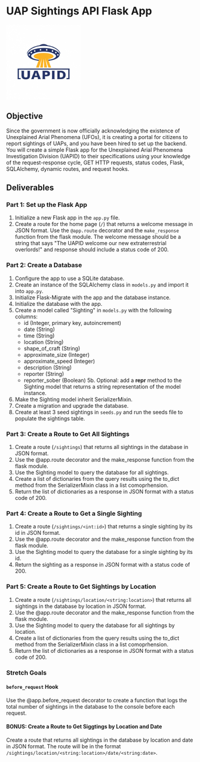 # UAP Sightings API Flask App

<img src="./assets/uapid.png" width="200" height="200" alt="UAPID logo"/>

## Objective

Since the government is now officially acknowledging the existence of Unexplained Arial Phenomena (UFOs), it is creating a portal for citizens to report sightings of UAPs, and you have been hired to set up the backend.  You will create a simple Flask app for the Unexplained Arial Phenomena Investigation Division (UAPID) to their specifications using your knowledge of the request-response cycle, GET HTTP requests, status codes, Flask, SQLAlchemy, dynamic routes, and request hooks.

## Deliverables

### Part 1: Set up the Flask App
1. Initialize a new Flask app in the `app.py` file.
2. Create a route for the home page (`/`) that returns a welcome message in JSON format.  Use the `@app.route` decorator and the `make_response` function from the flask module. The welcome message should be a string that says "The UAPID welcome our new extraterrestrial overlords!" and response should include a status code of 200.

### Part 2: Create a Database
1. Configure the app to use a SQLite database.
2. Create an instance of the SQLAlchemy class in `models.py` and import it into `app.py`.
3. Initialize Flask-Migrate with the app and the database instance.
4. Initialize the database with the app.
5. Create a model called "Sighting" in `models.py` with the following columns:
    - id (Integer, primary key, autoincrement)
    - date (String)
    - time (String)
    - location (String)
    - shape_of_craft (String)
    - approximate_size (Integer)
    - approximate_speed (Integer)
    - description (String)
    - reporter (String)
    - reporter_sober (Boolean)
    5b. Optional: add a __repr__ method to the Sighting model that returns a string representation of the model instance.
6. Make the Sighting model inherit SerializerMixin.
7. Create a migration and upgrade the database.
8. Create at least 3 seed sightings in `seeds.py` and run the seeds file to populate the sightings table.

### Part 3: Create a Route to Get All Sightings
1. Create a route (`/sightings`) that returns all sightings in the database in JSON format.
2. Use the @app.route decorator and the make_response function from the flask module.
3. Use the Sighting model to query the database for all sightings.
4. Create a list of dictionaries from the query results using the to_dict method from the SerializerMixin class in a list comoprhension.
5. Return the list of dictionaries as a response in JSON format with a status code of 200.

### Part 4: Create a Route to Get a Single Sighting
1. Create a route (`/sightings/<int:id>`) that returns a single sighting by its id in JSON format.
2. Use the @app.route decorator and the make_response function from the flask module.
3. Use the Sighting model to query the database for a single sighting by its id.
4. Return the sighting as a response in JSON format with a status code of 200.

### Part 5: Create a Route to Get Sightings by Location
1. Create a route (`/sightings/location/<string:location>`) that returns all sightings in the database by location in JSON format.
2. Use the @app.route decorator and the make_response function from the flask module.
3. Use the Sighting model to query the database for all sightings by location.
4. Create a list of dictionaries from the query results using the to_dict method from the SerializerMixin class in a list comoprhension.
5. Return the list of dictionaries as a response in JSON format with a status code of 200.

### Stretch Goals

#### `before_request` Hook
Use the @app.before_request decorator to create a function that logs the total number of sightings in the database to the console before each request.

#### BONUS: Create a Route to Get Siggtings by Location and Date
Create a route that returns all sightings in the database by location and date in JSON format. The route will be in the format `/sightings/location/<string:location>/date/<string:date>`.

